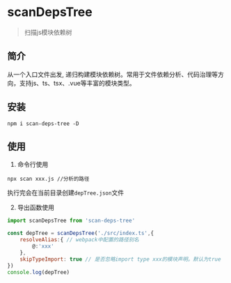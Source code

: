 # scanDepsTree

> 扫描js模块依赖树
## 简介

从一个入口文件出发, 递归构建模块依赖树。常用于文件依赖分析、代码治理等方向，支持js、ts、tsx、.vue等丰富的模块类型。
## 安装
```
npm i scan-deps-tree -D
```

## 使用

1. 命令行使用
```shell
npx scan xxx.js //分析的路径
```
执行完会在当前目录创建`depTree.json`文件

2. 导出函数使用
```js
import scanDepsTree from 'scan-deps-tree'

const depTree = scanDepsTree('./src/index.ts',{
    resolveAlias:{ // webpack中配置的路径别名
        @:'xxx'
    },
    skipTypeImport: true // 是否忽略import type xxx的模块声明。默认为true
})
console.log(depTree)
```